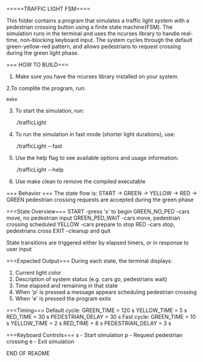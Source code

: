 =====TRAFFIC LIGHT FSM====

This folder contains a program that simulates a traffic light system 
with a pedestrian crossing button using a finite state machine(FSM). The
simulation runs in the terminal and uses the ncurses library to handle
real-time, non-blocking keyboard input. The system cycles through the
default green-yellow-red pattern, and allows pedestrians to request crossing during the green light phase. 

=== HOW TO BUILD===
1. Make sure you have the ncurses library installed on your system.

2.To complite the program, run:
	
	make

3. To start the simulation, run:

	./trafficLight

4. To run the simulation in fast mode (shorter light durations), use:

	./trafficLight --fast

5. Use the help flag to see available options and usage information:

	./trafficLight --help

6. Use make clean to remove the compiled executable


=== Behavior ===
The state flow is: START -> GREEN -> YELLOW -> RED -> GREEN
pedestrian crossing requests are accepted during the green phase

===State Overview===
        START           -press 's' to begin
        GREEN_NO_PED    -cars move, no pedestrian input
        GREEN_PED_WAIT  -cars move, pedestrian crossing scheduled
        YELLOW          -cars prepare to stop
        RED             -cars stop, pedestrians cross
        EXIT            -cleanup and quit
        
State transitions are triggered either by elapsed timers, or in response
to user input

===Expected Output===
During each state, the terminal displays:
1. Current light color
2. Description of system status (e.g. cars go, pedestrians wait)
3. Time elapsed and remaining in that state
4. When 'p' is pressed a message appears scheduling pedestrian crossing
5. When 'e' is pressed the program exits

===Timing===
Default cycle:
	GREEN_TIME =       120 s
	YELLOW_TIME =       5  s
	RED_TIME =          30 s
	PEDESTRIAN_DELAY =  30 s
Fast cycle:
        GREEN_TIME =        10 s
        YELLOW_TIME =       2  s
        RED_TIME =          8  s
        PEDESTRIAN_DELAY =  3  s

 ===Keyboard Controls===
	s - Start simulation
	p - Request pedestrian crossing
	e - Exit simulation


END OF README

